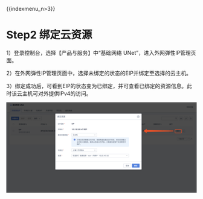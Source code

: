 {{indexmenu_n>3}}

# Step2 绑定云资源

1）登录控制台，选择【产品与服务】中“基础网络 UNet”，进入外网弹性IP管理页面。

2）在外网弹性IP管理页面中，选择未绑定的状态的EIP并绑定至选择的云主机。

3）绑定成功后，可看到EIP的状态变为已绑定，并可查看已绑定的资源信息。此时该云主机可对外提供IPv4的访问。

![](/images/briefguide/绑定云资源.png)
